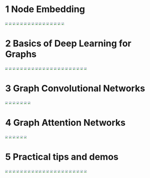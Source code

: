 
# 1 Node Embedding

<img src="../image/08-Graph-Neural-Networks_页面_02.jpg" style="zoom:50%"/>

<img src="../image/08-Graph-Neural-Networks_页面_03.jpg" style="zoom:50%"/>

<img src="../image/08-Graph-Neural-Networks_页面_04.jpg" style="zoom:50%"/>

<img src="../image/08-Graph-Neural-Networks_页面_05.jpg" style="zoom:50%"/>

<img src="../image/08-Graph-Neural-Networks_页面_06.jpg" style="zoom:50%"/>

<img src="../image/08-Graph-Neural-Networks_页面_07.jpg" style="zoom:50%"/>

<img src="../image/08-Graph-Neural-Networks_页面_08.jpg" style="zoom:50%"/>

<img src="../image/08-Graph-Neural-Networks_页面_09.jpg" style="zoom:50%"/>

<img src="../image/08-Graph-Neural-Networks_页面_10.jpg" style="zoom:50%"/>

<img src="../image/08-Graph-Neural-Networks_页面_11.jpg" style="zoom:50%"/>

<img src="../image/08-Graph-Neural-Networks_页面_12.jpg" style="zoom:50%"/>

<img src="../image/08-Graph-Neural-Networks_页面_13.jpg" style="zoom:50%"/>

<img src="../image/08-Graph-Neural-Networks_页面_14.jpg" style="zoom:50%"/>

<img src="../image/08-Graph-Neural-Networks_页面_15.jpg" style="zoom:50%"/>

<img src="../image/08-Graph-Neural-Networks_页面_16.jpg" style="zoom:50%"/>

<img src="../image/08-Graph-Neural-Networks_页面_17.jpg" style="zoom:50%"/>

# 2 Basics of Deep Learning for Graphs


<img src="../image/08-Graph-Neural-Networks_页面_19.jpg" style="zoom:50%"/>



<img src="../image/08-Graph-Neural-Networks_页面_20.jpg" style="zoom:50%"/>

<img src="../image/08-Graph-Neural-Networks_页面_21.jpg" style="zoom:50%"/>

<img src="../image/08-Graph-Neural-Networks_页面_22.jpg" style="zoom:50%"/>

<img src="../image/08-Graph-Neural-Networks_页面_23.jpg" style="zoom:50%"/>

<img src="../image/08-Graph-Neural-Networks_页面_24.jpg" style="zoom:50%"/>

<img src="../image/08-Graph-Neural-Networks_页面_25.jpg" style="zoom:50%"/>

<img src="../image/08-Graph-Neural-Networks_页面_26.jpg" style="zoom:50%"/>

<img src="../image/08-Graph-Neural-Networks_页面_27.jpg" style="zoom:50%"/>

<img src="../image/08-Graph-Neural-Networks_页面_28.jpg" style="zoom:50%"/>

<img src="../image/08-Graph-Neural-Networks_页面_29.jpg" style="zoom:50%"/>

<img src="../image/08-Graph-Neural-Networks_页面_30.jpg" style="zoom:50%"/>

<img src="../image/08-Graph-Neural-Networks_页面_31.jpg" style="zoom:50%"/>

<img src="../image/08-Graph-Neural-Networks_页面_32.jpg" style="zoom:50%"/>

<img src="../image/08-Graph-Neural-Networks_页面_33.jpg" style="zoom:50%"/>

<img src="../image/08-Graph-Neural-Networks_页面_34.jpg" style="zoom:50%"/>

<img src="../image/08-Graph-Neural-Networks_页面_35.jpg" style="zoom:50%"/>

<img src="../image/08-Graph-Neural-Networks_页面_36.jpg" style="zoom:50%"/>

<img src="../image/08-Graph-Neural-Networks_页面_37.jpg" style="zoom:50%"/>

<img src="../image/08-Graph-Neural-Networks_页面_38.jpg" style="zoom:50%"/>

<img src="../image/08-Graph-Neural-Networks_页面_39.jpg" style="zoom:50%"/>

<img src="../image/08-Graph-Neural-Networks_页面_40.jpg" style="zoom:50%"/>

# 3 Graph Convolutional Networks


<img src="../image/08-Graph-Neural-Networks_页面_43.jpg" style="zoom:50%"/>

<img src="../image/08-Graph-Neural-Networks_页面_44.jpg" style="zoom:50%"/>

<img src="../image/08-Graph-Neural-Networks_页面_45.jpg" style="zoom:50%"/>

<img src="../image/08-Graph-Neural-Networks_页面_46.jpg" style="zoom:50%"/>

<img src="../image/08-Graph-Neural-Networks_页面_47.jpg" style="zoom:50%"/>

<img src="../image/08-Graph-Neural-Networks_页面_48.jpg" style="zoom:50%"/>



<img src="../image/08-Graph-Neural-Networks_页面_49.jpg" style="zoom:50%"/>

# 4 Graph Attention Networks


<img src="../image/08-Graph-Neural-Networks_页面_52.jpg" style="zoom:50%"/>

<img src="../image/08-Graph-Neural-Networks_页面_53.jpg" style="zoom:50%"/>

<img src="../image/08-Graph-Neural-Networks_页面_54.jpg" style="zoom:50%"/>

<img src="../image/08-Graph-Neural-Networks_页面_55.jpg" style="zoom:50%"/>

<img src="../image/08-Graph-Neural-Networks_页面_56.jpg" style="zoom:50%"/>

<img src="../image/08-Graph-Neural-Networks_页面_57.jpg" style="zoom:50%"/>

# 5 Practical tips and demos

<img src="../image/08-Graph-Neural-Networks_页面_58.jpg" style="zoom:50%"/>

<img src="../image/08-Graph-Neural-Networks_页面_59.jpg" style="zoom:50%"/>

<img src="../image/08-Graph-Neural-Networks_页面_60.jpg" style="zoom:50%"/>

<img src="../image/08-Graph-Neural-Networks_页面_61.jpg" style="zoom:50%"/>

<img src="../image/08-Graph-Neural-Networks_页面_62.jpg" style="zoom:50%"/>

<img src="../image/08-Graph-Neural-Networks_页面_63.jpg" style="zoom:50%"/>

<img src="../image/08-Graph-Neural-Networks_页面_64.jpg" style="zoom:50%"/>

<img src="../image/08-Graph-Neural-Networks_页面_65.jpg" style="zoom:50%"/>

<img src="../image/08-Graph-Neural-Networks_页面_66.jpg" style="zoom:50%"/>

<img src="../image/08-Graph-Neural-Networks_页面_67.jpg" style="zoom:50%"/>

<img src="../image/08-Graph-Neural-Networks_页面_68.jpg" style="zoom:50%"/>

<img src="../image/08-Graph-Neural-Networks_页面_69.jpg" style="zoom:50%"/>

<img src="../image/08-Graph-Neural-Networks_页面_70.jpg" style="zoom:50%"/>

<img src="../image/08-Graph-Neural-Networks_页面_71.jpg" style="zoom:50%"/>

<img src="../image/08-Graph-Neural-Networks_页面_72.jpg" style="zoom:50%"/>

<img src="../image/08-Graph-Neural-Networks_页面_73.jpg" style="zoom:50%"/>

<img src="../image/08-Graph-Neural-Networks_页面_74.jpg" style="zoom:50%"/>

<img src="../image/08-Graph-Neural-Networks_页面_75.jpg" style="zoom:50%"/>

<img src="../image/08-Graph-Neural-Networks_页面_76.jpg" style="zoom:50%"/>

<img src="../image/08-Graph-Neural-Networks_页面_77.jpg" style="zoom:50%"/>

<img src="../image/08-Graph-Neural-Networks_页面_78.jpg" style="zoom:50%"/>

<img src="../image/08-Graph-Neural-Networks_页面_79.jpg" style="zoom:50%"/>

